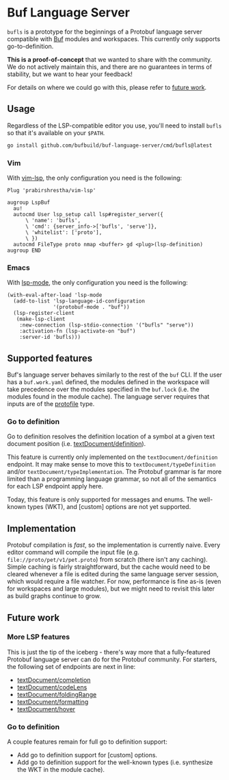 # Buf Language Server

`bufls` is a prototype for the beginnings of a Protobuf language server compatible with
[Buf](https://github.com/bufbuild/buf) modules and workspaces. This currently
only supports go-to-definition.

**This is a proof-of-concept** that we wanted to share with
the community. We do not actively maintain this, and there are no guarantees
in terms of stability, but we want to hear your feedback!

For details on where we could go with this, please refer to [future work](#future-work).

## Usage

Regardless of the LSP-compatible editor you use, you'll need to install
`bufls` so that it's available on your `$PATH`.

```bash
go install github.com/bufbuild/buf-language-server/cmd/bufls@latest
```

### Vim

With [vim-lsp], the only configuration you need is the following:

```vim
Plug 'prabirshrestha/vim-lsp'

augroup LspBuf
  au!
  autocmd User lsp_setup call lsp#register_server({
      \ 'name': 'bufls',
      \ 'cmd': {server_info->['bufls', 'serve']},
      \ 'whitelist': ['proto'],
      \ })
  autocmd FileType proto nmap <buffer> gd <plug>(lsp-definition)
augroup END
```

  [vim-lsp]: https://github.com/prabirshrestha/vim-lsp
  
### Emacs

With [lsp-mode], the only configuration you need is the following:

```emacs-lisp
(with-eval-after-load 'lsp-mode
  (add-to-list 'lsp-language-id-configuration
               '(protobuf-mode . "buf"))
  (lsp-register-client
   (make-lsp-client
    :new-connection (lsp-stdio-connection '("bufls" "serve"))
    :activation-fn (lsp-activate-on "buf")
    :server-id 'bufls)))
```

  [lsp-mode]: https://emacs-lsp.github.io/lsp-mode/

## Supported features

Buf's language server behaves similarly to the rest of the `buf` CLI. If
the user has a `buf.work.yaml` defined, the modules defined in the workspace
will take precedence over the modules specified in the `buf.lock` (i.e. the
modules found in the module cache). The language server requires that inputs
are of the [protofile] type.

  [protofile]: https://docs.buf.build/reference/inputs#protofile

### Go to definition

Go to definition resolves the definition location of a symbol at a
given text document position (i.e. [textDocument/definition]).

This feature is currently only implemented on the `textDocument/definition`
endpoint. It may make sense to move this to `textDocument/typeDefinition`
and/or `textDocument/typeImplementation`. The Protobuf grammar is far more
limited than a programming language grammar, so not all of the semantics
for each LSP endpoint apply here.

Today, this feature is only supported for messages and enums. The well-known
types (WKT), and [custom] options are not yet supported.

  [textDocument/definition]: https://microsoft.github.io/language-server-protocol/specifications/lsp/3.17/specification/#textDocument_definition

## Implementation

Protobuf compilation is _fast_, so the implementation is currently naive. Every
editor command will compile the input file (e.g. `file://proto/pet/v1/pet.proto`)
from scratch (there isn't any caching). Simple caching is fairly straightforward,
but the cache would need to be cleared whenever a file is edited during the same
language server session, which would require a file watcher. For now, performance
is fine as-is (even for workspaces and large modules), but we might need to revisit
this later as build graphs continue to grow.

## Future work

### More LSP features

This is just the tip of the iceberg - there's way more that a fully-featured Protobuf
language server can do for the Protobuf community. For starters, the following set of
endpoints are next in line:

 - [textDocument/completion]
 - [textDocument/codeLens]
 - [textDocument/foldingRange]
 - [textDocument/formatting]
 - [textDocument/hover]

  [textDocument/completion]: https://microsoft.github.io/language-server-protocol/specifications/lsp/3.17/specification/#textDocument_completion
  [textDocument/codeLens]: https://microsoft.github.io/language-server-protocol/specifications/lsp/3.17/specification/#textDocument_codeLens
  [textDocument/foldingRange]: https://microsoft.github.io/language-server-protocol/specifications/lsp/3.17/specification/#textDocument_foldingRange
  [textDocument/formatting]: https://microsoft.github.io/language-server-protocol/specifications/lsp/3.17/specification/#textDocument_formatting
  [textDocument/hover]: https://microsoft.github.io/language-server-protocol/specifications/lsp/3.17/specification/#textDocument_hover

### Go to definition

A couple features remain for full go to definition support:

 - Add go to definition support for [custom] options.
 - Add go to definition support for the well-known types (i.e. synthesize the WKT in the module cache).

